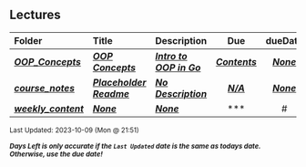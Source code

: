 ## Lectures

| Folder | Title | Description | Due | dueDate |  |
|:------|:------|:------|:-----:|:-----:|-----|
| ***<a href="https://github.com/rugbyprof/4143-PLC/tree/master/Lectures/OOP_Concepts">OOP_Concepts</a>*** | ***<a href="https://github.com/rugbyprof/4143-PLC/tree/master/Lectures/OOP_Concepts"> OOP Concepts </a>*** | ***<a href="https://github.com/rugbyprof/4143-PLC/tree/master/Lectures/OOP_Concepts"> Intro to OOP in Go</a>*** | ***<a href="https://github.com/rugbyprof/4143-PLC/tree/master/Lectures/OOP_Concepts"> Contents</a>*** | ***<a href="https://github.com/rugbyprof/4143-PLC/tree/master/Lectures/OOP_Concepts">None</a>*** |  |
| ***<a href="https://github.com/rugbyprof/4143-PLC/tree/master/Lectures/course_notes">course_notes</a>*** | ***<a href="https://github.com/rugbyprof/4143-PLC/tree/master/Lectures/course_notes"> Placeholder Readme </a>*** | ***<a href="https://github.com/rugbyprof/4143-PLC/tree/master/Lectures/course_notes"> No Description</a>*** | ***<a href="https://github.com/rugbyprof/4143-PLC/tree/master/Lectures/course_notes">N/A</a>*** | ***<a href="https://github.com/rugbyprof/4143-PLC/tree/master/Lectures/course_notes">None</a>*** |  |
| ***<a href="https://github.com/rugbyprof/4143-PLC/tree/master/Lectures/weekly_content">weekly_content</a>*** | ***<a href="https://github.com/rugbyprof/4143-PLC/tree/master/Lectures/weekly_content">None</a>*** | ***<a href="https://github.com/rugbyprof/4143-PLC/tree/master/Lectures/weekly_content">None</a>*** | ***<a href="https://github.com/rugbyprof/4143-PLC/tree/master/Lectures/weekly_content">|  #  |Name                                                           |Description                                                  |</a>*** | ***<a href="https://github.com/rugbyprof/4143-PLC/tree/master/Lectures/weekly_content">None</a>*** |  |

<sup>Last Updated: 2023-10-09 (Mon @ 21:51)</sup> 

<sup>***Days Left is only accurate if the `Last Updated` date is the same as todays date. Otherwise, use the due date!***</sup> 